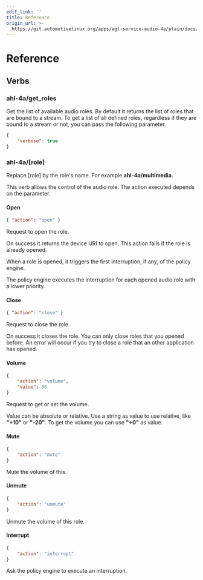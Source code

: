 ```yaml
---
edit_link: ''
title: Reference
origin_url: >-
  https://git.automotivelinux.org/apps/agl-service-audio-4a/plain/docs/high-level-api/reference.md?h=flounder
---
```


<!-- WARNING: This file is generated by fetch_docs.js using /home/boron/Documents/AGL/docs-webtemplate/site/_data/tocs/apis_services/flounder/flounder-agl-service-audio-4a-developer-guides-api-services-book.yml -->

# Reference

## Verbs

### ahl-4a/get_roles

Get the list of available audio roles. By default it returns the list of roles
that are bound to a stream. To get a list of all defined roles, regardless if
they are bound to a stream or not, you can pass the following parameter.

```json
{
    "verbose": true
}
```

### ahl-4a/[role]

Replace [role] by the role's name. For example **ahl-4a/multimedia**.

This verb allows the control of the audio role. The action executed depends on
the parameter.

#### Open

```json
{ "action": "open" }
```

Request to open the role.

On success it returns the device URI to open. This action fails if the role is
already opened.

When a role is opened, it triggers the first interruption, if any, of the policy
engine.

The policy engine executes the interruption for each opened audio role with a
lower priority.

#### Close

```json
{ "action": "close" }
```

Request to close the role.

On success it closes the role. You can only close roles that you opened before.
An error will occur if you try to close a role that an other application has
opened.

#### Volume

```json
{
    "action": "volume",
    "value": 80
}
```

Request to get or set the volume.

Value can be absolute or relative. Use a string as value to use relative, like
**"+10"** or **"-20"**. To get the volume you can use **"+0"** as value.

#### Mute

```json
{
    "action": "mute"
}
```

Mute the volume of this.

#### Unmute

```json
{
    "action": "unmute"
}
```

Unmute the volume of this role.

#### Interrupt

```json
{
    "action": "interrupt"
}
```

Ask the policy engine to execute an interruption.